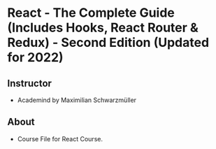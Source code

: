 # React - The Complete Guide (Includes Hooks, React Router & Redux) - Second Edition (Updated for 2022)

## Instructor

- Academind by Maximilian Schwarzmüller

## About

- Course File for React Course.
